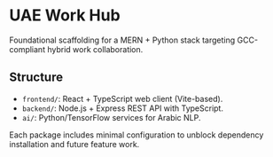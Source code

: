# UAE Work Hub

Foundational scaffolding for a MERN + Python stack targeting GCC-compliant hybrid work collaboration.

## Structure
- `frontend/`: React + TypeScript web client (Vite-based).
- `backend/`: Node.js + Express REST API with TypeScript.
- `ai/`: Python/TensorFlow services for Arabic NLP.

Each package includes minimal configuration to unblock dependency installation and future feature work.
